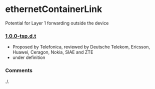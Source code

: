 # ethernetContainerLink
Potential for Layer 1 forwarding outside the device

### [1.0.0-tsp.d.t](../../tree/tsp)
- Proposed by Telefonica, reviewed by Deutsche Telekom, Ericsson, Huawei, Ceragon, Nokia, SIAE and ZTE
- under definition

### Comments
./.
